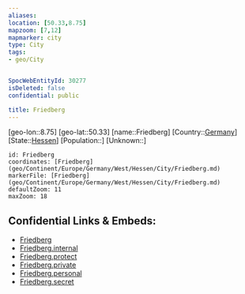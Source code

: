 ```yaml
---
aliases: 
location: [50.33,8.75]
mapzoom: [7,12] 
mapmarker: city 
type: City
tags:
- geo/City


SpocWebEntityId: 30277
isDeleted: false
confidential: public

title: Friedberg
---
```

[geo-lon::8.75]
[geo-lat::50.33]
[name::Friedberg]
[Country::[Germany](geo/Continent/Europe/Germany.md)]
[State::[Hessen](geo/Continent/Europe/Germany/West/Hessen.md)]
[Population::]
[Unknown::]


```leaflet
id: Friedberg
coordinates: [Friedberg](geo/Continent/Europe/Germany/West/Hessen/City/Friedberg.md)
markerFile: [Friedberg](geo/Continent/Europe/Germany/West/Hessen/City/Friedberg.md)
defaultZoom: 11 
maxZoom: 18
```


## Confidential Links & Embeds: 
- [Friedberg](../../../../../../../../_public/geo/Continent/Europe/Germany/West/Hessen/City/Friedberg.md) 
- [Friedberg.internal](../../../../../../../../_internal/geo/Continent/Europe/Germany/West/Hessen/City/Friedberg.internal.md) 
- [Friedberg.protect](../../../../../../../../_protect/geo/Continent/Europe/Germany/West/Hessen/City/Friedberg.protect.md) 
- [Friedberg.private](../../../../../../../../_private/geo/Continent/Europe/Germany/West/Hessen/City/Friedberg.private.md) 
- [Friedberg.personal](../../../../../../../../_personal/geo/Continent/Europe/Germany/West/Hessen/City/Friedberg.personal.md) 
- [Friedberg.secret](../../../../../../../../_secret/geo/Continent/Europe/Germany/West/Hessen/City/Friedberg.secret.md) 
